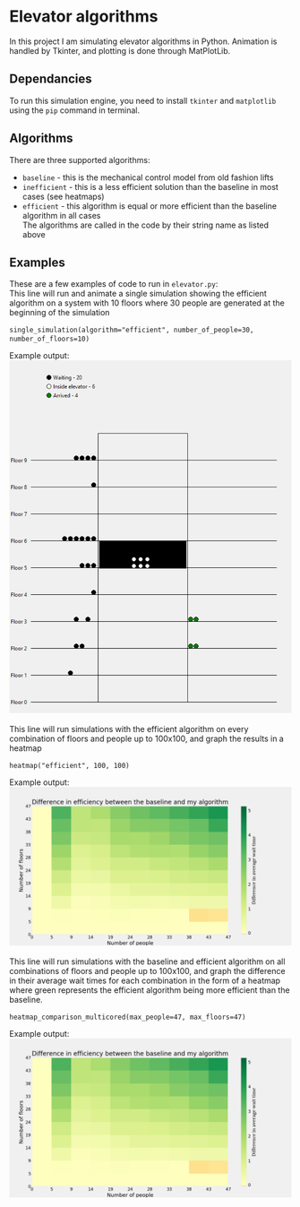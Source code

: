 # Elevator algorithms
In this project I am simulating elevator algorithms in Python.
Animation is handled by Tkinter, and plotting is done through MatPlotLib.
## Dependancies
To run this simulation engine, you need to install `tkinter` and `matplotlib` using the `pip` command in terminal.

## Algorithms
There are three supported algorithms:
- `baseline` - this is the mechanical control model from old fashion lifts
- `inefficient` - this is a less efficient solution than the baseline in most cases (see heatmaps)
- `efficient` - this algorithm is equal or more efficient than the baseline algorithm in all cases
<br>The algorithms are called in the code by their string name as listed above

## Examples
These are a few examples of code to run in `elevator.py`:
<br>
This line will run and animate a single simulation showing the efficient algorithm on a system with 10 floors where 30 people are generated at the beginning of the simulation
```
single_simulation(algorithm="efficient", number_of_people=30, number_of_floors=10)
```
Example output: 
![Screenshot of simulation](simualtion-example.png)
<br><br>
This line will run simulations with the efficient algorithm on every combination of floors and people up to 100x100, and graph the results in a heatmap
```
heatmap("efficient", 100, 100)
```
Example output: 
![Image of heatmap](heatmap-1787s.png)
<br><br>
This line will run simulations with the baseline and efficient algorithm on all combinations of floors and people up to 100x100, and graph the difference in their average wait times for each combination in the form of a heatmap where green represents the efficient algorithm being more efficient than the baseline.
```
heatmap_comparison_multicored(max_people=47, max_floors=47)
```
Example output: 
![Image of heatmap](heatmap-1787s.png)